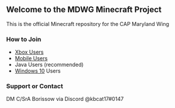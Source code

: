 ## Welcome to the MDWG Minecraft Project
This is the official Minecraft repository for the CAP Maryland Wing


### How to Join
- [Xbox Users](xbox.md) 
- [Mobile Users](mobile.md)
- Java Users (recommended)
- [Windows 10](windows10.md) Users

### Support or Contact
DM C/SrA Borissow via Discord @kbcat17#0147
